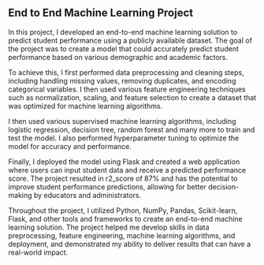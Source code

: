 ## End to End Machine Learning Project

In this project, I developed an end-to-end machine learning solution to predict student performance using a publicly available dataset. The goal of the project was to create a model that could accurately predict student performance based on various demographic and academic factors.

To achieve this, I first performed data preprocessing and cleaning steps, including handling missing values, removing duplicates, and encoding categorical variables. I then used various feature engineering techniques such as normalization, scaling, and feature selection to create a dataset that was optimized for machine learning algorithms.

I then used various supervised machine learning algorithms, including logistic regression, decision tree, random forest and many more to train and test the model. I also performed hyperparameter tuning to optimize the model for accuracy and performance.

Finally, I deployed the model using Flask and created a web application where users can input student data and receive a predicted performance score. The project resulted in r2_score of 87% and has the potential to improve student performance predictions, allowing for better decision-making by educators and administrators.

Throughout the project, I utilized Python, NumPy, Pandas, Scikit-learn, Flask, and other tools and frameworks to create an end-to-end machine learning solution. The project helped me develop skills in data preprocessing, feature engineering, machine learning algorithms, and deployment, and demonstrated my ability to deliver results that can have a real-world impact.
